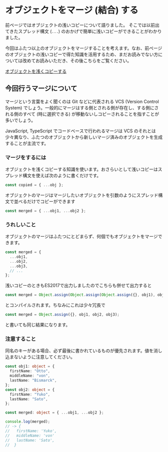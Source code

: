 # オブジェクトをマージ (結合) する

前ページではオブジェクトの浅いコピーについて語りました。
そこでは以前出てきたスプレッド構文 (`...`) のおかげで簡単に浅いコピーができることがわかりました。

今回はふたつ以上のオブジェクトをマージすることを考えます。なお、前ページのオブジェクトの浅いコピーで得た知識を活用するため、まだお読みでない方については改めてお読みいただき、その後こちらをご覧ください。

[オブジェクトを浅くコピーする](shallow-copy-object.md)

## 今回行うマージについて

マージという言葉をよく聞くのは Git などに代表される VCS (Version Control System) でしょう。一般的にマージはする側とされる側が存在し、する側にされる側のすべて (時に選択できる) が移動ないしコピーされることを指すことが多いでしょう。

JavaScript, TypeScript でコードベースで行われるマージは VCS のそれとは少々異なり、ふたつのオブジェクトから新しいマージ済みのオブジェクトを生成することが主流です。

### マージをするには

オブジェクトを浅くコピーする知識を使います。おさらいとして浅いコピーはスプレッド構文を使えば次のように書くだけです。

```typescript
const copied = { ...obj };
```

オブジェクトのマージはマージしたいオブジェクトを引数のようにスプレッド構文で並べるだけでコピーができます

```typescript
const merged = { ...obj1, ...obj2 };
```

### うれしいこと

オブジェクトのマージはふたつにとどまらず、何個でもオブジェクトをマージできます。

```typescript
const merged = {
  ...obj1,
  ...obj2,
  ...obj3,
  // ...
};
```

浅いコピーのときもES2017で出力しましたのでこちらも併せて出力すると

<!--prettier-ignore-->
```typescript
const merged = Object.assign(Object.assign(Object.assign({}, obj1), obj2), obj3);
```

とコンパイルされます。ちなみにこれは少々冗長で

```typescript
const merged = Object.assign({}, obj1, obj2, obj3);
```

と書いても同じ結果になります。

### 注意すること

同名のキーがある場合、必ず最後に書かれているものが優先されます。値を消し込まないように注意してください。

```typescript
const obj1: object = {
  firstName: "Otto",
  middleName: "von",
  lastName: "Bismarck",
};
const obj2: object = {
  firstName: "Yuko",
  lastName: "Sato",
};

const merged: object = { ...obj1, ...obj2 };

console.log(merged);
// -> {
//   firstName: 'Yuko',
//   middleName: 'von'
//   lastName: 'Sato',
//  }
```
